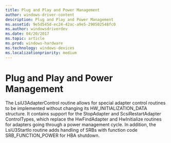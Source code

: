 ```yaml
---
title: Plug and Play and Power Management
author: windows-driver-content
description: Plug and Play and Power Management
ms.assetid: 9e5d545d-ec24-42ac-a9e5-290502548fc0
ms.author: windowsdriverdev
ms.date: 04/20/2017
ms.topic: article
ms.prod: windows-hardware
ms.technology: windows-devices
ms.localizationpriority: medium
---
```


# Plug and Play and Power Management


The LsiU3AdapterControl routine allows for special adapter control routines to be implemented without changing its HW\_INITIALIZATION\_DATA structure. It contains support for the StopAdapter and ScsiRestartAdapter ControlTypes, which replace the HwFindAdapter and HwInitialize routines for adapters going through a power management cycle. In addition, the LsiU3StartIo routine adds handling of SRBs with function code SRB\_FUNCTION\_POWER for HBA shutdown.

 

 




